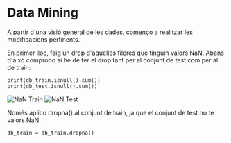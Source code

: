 # Data Mining
A partir d'una visió general de les dades, començo a realitzar les modificacions pertinents.

En primer lloc, faig un drop d'aquelles fileres que tinguin valors NaN. Abans d'això comprobo si he de fer el drop tant per al conjunt de test com per al de train:
```
print(db_train.isnull().sum())
print(db_test.isnull().sum())
```
![NaN Train](https://user-images.githubusercontent.com/72317069/145294350-7e0dcca6-5d8b-4bea-adf3-68f908afbfde.png)
![NaN Test](https://user-images.githubusercontent.com/72317069/145294353-627c5a62-b19e-4315-a8c6-ba1a915092c7.png)


Només aplico dropna() al conjunt de train, ja que el conjunt de test no te valors NaN:
```
db_train = db_train.dropna()
```
